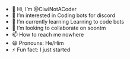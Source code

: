 - 👋 Hi, I’m @CiwiNotACoder
- 👀 I’m interested in Coding bots for discord
- 🌱 I’m currently learning Learning to code bots
- 💞️ I’m looking to collaborate on soontm
- 📫 How to reach me nowhere
- 😄 Pronouns: He/Him
- ⚡ Fun fact: I just started

<!---
CiwiNotACoder/CiwiNotACoder is a ✨ special ✨ repository because its `README.md` (this file) appears on your GitHub profile.
You can click the Preview link to take a look at your changes.
--->
